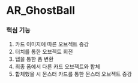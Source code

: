 # AR_GhostBall

### 핵심 기능
1. 카드 이미지에 따른 오브젝트 증강
2. 터치를 통한 오브젝트 회전
3. 탭을 통한 폼 변환
4. 최종 폼에서 다른 카드 오브젝트와 합체
5. 합체했을 시 몬스터 카드를 통한 몬스터 오브젝트 증강
